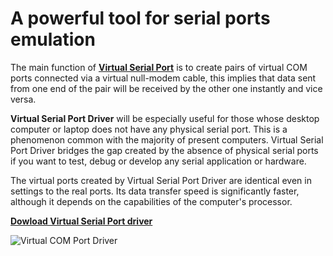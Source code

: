 **A powerful tool for serial ports emulation**
==============================================
The main function of **[Virtual Serial Port](https://www.eltima.com/products/vspdxp/)** is to create pairs of virtual COM ports connected via a virtual null-modem cable, this implies that data sent from one end of the pair will be received by the other one instantly and vice versa.

**Virtual Serial Port Driver** will be especially useful for those whose desktop computer or laptop does not have any physical serial port. This is a phenomenon common with the majority of present computers. Virtual Serial Port Driver bridges the gap created by the absence of physical serial ports if you want to test, debug or develop any serial application or hardware.

The virtual ports created by Virtual Serial Port Driver are identical even in settings to the real ports. Its data transfer speed is significantly faster, although it depends on the capabilities of the computer's processor.

**[Dowload Virtual Serial Port driver](https://www.eltima.com/vspd-post-download.html)**

![Virtual COM Port Driver](https://www.eltima.com/imgnew/products/vspd/splash/splash-vspd.jpg)
